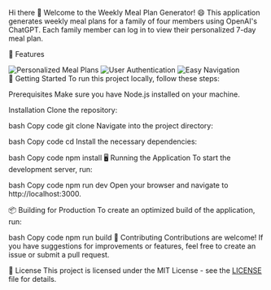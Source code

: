 Hi there 👋 Welcome to the Weekly Meal Plan Generator! 😄
This application generates weekly meal plans for a family of four members using OpenAI's ChatGPT. Each family member can log in to view their personalized 7-day meal plan.

🌱 Features

<div display="flex"> <img src="https://img.shields.io/static/v1?style=for-the-badge&message=Personalized%20Meal%20Plans&color=007BFF&logo=cutlery&logoColor=FFFFFF&label=" alt="Personalized Meal Plans"/> <img src="https://img.shields.io/static/v1?style=for-the-badge&message=User%20Authentication&color=28A745&logo=lock&logoColor=FFFFFF&label=" alt="User Authentication"/> <img src="https://img.shields.io/static/v1?style=for-the-badge&message=Easy%20Navigation&color=FFC107&logo=map&logoColor=FFFFFF&label=" alt="Easy Navigation"/> </div>
🚀 Getting Started
To run this project locally, follow these steps:

Prerequisites
Make sure you have Node.js installed on your machine.

Installation
Clone the repository:

bash
Copy code
git clone <repository-url>
Navigate into the project directory:

bash
Copy code
cd <project-directory>
Install the necessary dependencies:

bash
Copy code
npm install
🖥 Running the Application
To start the development server, run:

bash
Copy code
npm run dev
Open your browser and navigate to http://localhost:3000.

📦 Building for Production
To create an optimized build of the application, run:

bash
Copy code
npm run build
🙌 Contributing
Contributions are welcome! If you have suggestions for improvements or features, feel free to create an issue or submit a pull request.

📜 License
This project is licensed under the MIT License - see the [LICENSE](LICENSE) file for details.
